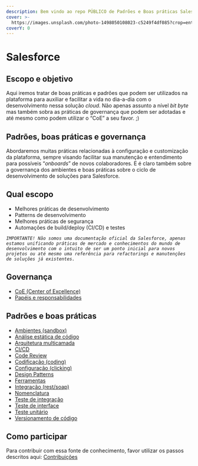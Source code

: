 ```yaml
---
description: Bem vindo ao repo PÚBLICO de Padrões e Boas práticas Salesforce
cover: >-
  https://images.unsplash.com/photo-1498050108023-c5249f4df085?crop=entropy&cs=srgb&fm=jpg&ixid=MnwxOTcwMjR8MHwxfHNlYXJjaHwyfHxjb2RlfGVufDB8fHx8MTY0NDMwNjI4OQ&ixlib=rb-1.2.1&q=85
coverY: 0
---
```


# Salesforce

## Escopo e objetivo

Aqui iremos tratar de boas práticas e padrões que podem ser utilizados na plataforma para auxiliar e facilitar a vida no dia-a-dia com o desenvolvimento nessa solução _cloud_. Não apenas assunto a nível _bit byte_ mas também sobra as práticas de governança que podem ser adotadas e até mesmo como podem utilizar o “CoE” a seu favor. ;)

## Padrões, boas práticas e governança <a href="#padroes-boas-praticas-e-governanca" id="padroes-boas-praticas-e-governanca"></a>

Abordaremos muitas práticas relacionadas à configuração e customização da plataforma, sempre visando facilitar sua manutenção e entendimento para possíveis “_onboards_” de novos colaboradores. E é claro também sobre a governança dos ambientes e boas práticas sobre o ciclo de desenvolvimento de soluções para Salesforce.

## **Qual escopo**

* Melhores práticas de desenvolvimento
* Patterns de desenvolvimento
* Melhores práticas de segurança
* Automações de build/deploy (CI/CD) e testes

_`IMPORTANTE! Não somos uma documentação oficial da Salesforce, apenas estamos unificando práticas de mercado e conhecimentos do mundo de desenvolvimento com o intuito de ser um ponto inicial para novos projetos ou até mesmo uma referência para refactorings e manutenções de soluções já existentes.`_

## Governança

* [CoE (Center of Excellence)](governanca/coe-centro-de-excelencia.md)
* [Papéis e responsabilidades](governanca/papeis-e-responsabilidades.md)

## Padrões e boas práticas <a href="#padroes-e-boas-praticas" id="padroes-e-boas-praticas"></a>

* [Ambientes (sandbox)](padroes-e-boas-praticas/ambientes-sandbox.md)
* [Análise estática de código](padroes-e-boas-praticas/analise-estatica-de-codigo.md)
* [Arquitetura multicamada](padroes-e-boas-praticas/arquitetura-multicamada.md)
* [CI/CD](padroes-e-boas-praticas/ci-cd.md)
* [Code Review](padroes-e-boas-praticas/code-review.md)
* [Codificação (coding)](padroes-e-boas-praticas/codificacao-coding.md)
* [Configuração (clicking)](padroes-e-boas-praticas/configuracao-clicking.md)
* [Design Patterns](padroes-e-boas-praticas/design-patterns.md)
* [Ferramentas](padroes-e-boas-praticas/ferramentas.md)
* [Integração (rest/soap)](padroes-e-boas-praticas/integracao-rest-soap.md)
* [Nomenclatura](padroes-e-boas-praticas/nomenclatura.md)
* [Teste de integração](padroes-e-boas-praticas/teste-de-integracao.md)
* [Teste de interface](padroes-e-boas-praticas/teste-de-interface.md)
* [Teste unitário](padroes-e-boas-praticas/teste-unitario.md)
* [Versionamento de código](padroes-e-boas-praticas/versionamento-de-codigo.md)

## Como participar

Para contribuir com essa fonte de conhecimento, favor utilizar os passos descritos aqui: [Contribuições](the-company/todos-como-um-time.md)
